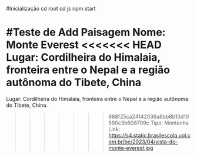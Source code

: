#Inicialização
cd root
cd js
npm start

#Teste de Add Paisagem
Nome: Monte Everest
<<<<<<< HEAD
Lugar: Cordilheira do Himalaia, fronteira entre o Nepal e a região autônoma do Tibete, China
=======
Lugar: Cordilheira do Himalaia, fronteira entre o Nepal e a região autônoma do Tibete, China.
>>>>>>> 668f25ca24142036a6bb8b10d10590c3b608799c
Tipo: Montanha
Link: https://s4.static.brasilescola.uol.com.br/be/2023/04/vista-do-monte-everest.jpg
